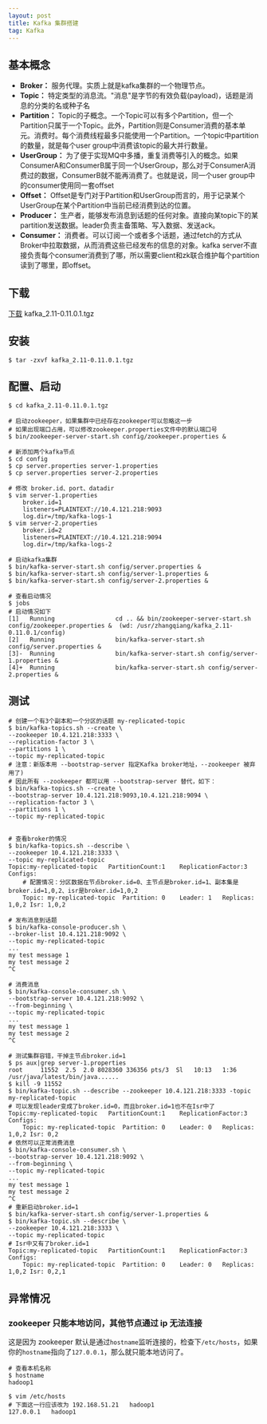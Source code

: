 ```yaml
---
layout: post
title: Kafka 集群搭建
tag: Kafka
---
```


## 基本概念
* **Broker：** 服务代理。实质上就是kafka集群的一个物理节点。
* **Topic：** 特定类型的消息流。"消息"是字节的有效负载(payload)，话题是消息的分类的名或种子名
* **Partition：** Topic的子概念。一个Topic可以有多个Partition，但一个Partition只属于一个Topic。此外，Partition则是Consumer消费的基本单元。消费时。每个消费线程最多只能使用一个Partition。一个topic中partition的数量，就是每个user group中消费该topic的最大并行数量。
* **UserGroup：** 为了便于实现MQ中多播，重复消费等引入的概念。如果ConsumerA和ConsumerB属于同一个UserGroup，那么对于ConsumerA消费过的数据，ConsumerB就不能再消费了。也就是说，同一个user group中的consumer使用同一套offset
* **Offset：** Offset是专门对于Partition和UserGroup而言的，用于记录某个UserGroup在某个Partition中当前已经消费到达的位置。
* **Producer：** 生产者，能够发布消息到话题的任何对象。直接向某topic下的某partition发送数据。leader负责主备策略、写入数据、发送ack。
* **Consumer：** 消费者。可以订阅一个或者多个话题，通过fetch的方式从Broker中拉取数据，从而消费这些已经发布的信息的对象。kafka server不直接负责每个consumer消费到了哪，所以需要client和zk联合维护每个partition读到了哪里，即offset。

## 下载
[下载](https://www.apache.org/dyn/closer.cgi?path=/kafka/0.11.0.1/kafka_2.11-0.11.0.1.tgz) kafka_2.11-0.11.0.1.tgz

## 安装 

```shell
$ tar -zxvf kafka_2.11-0.11.0.1.tgz
```

## 配置、启动

```shell
$ cd kafka_2.11-0.11.0.1.tgz

# 启动zookeeper，如果集群中已经存在zookeeper可以忽略这一步
# 如果出现端口占用，可以修改zookeeper.properties文件中的默认端口号
$ bin/zookeeper-server-start.sh config/zookeeper.properties &

# 新添加两个kafka节点
$ cd config
$ cp server.properties server-1.properties 
$ cp server.properties server-2.properties 

# 修改 broker.id、port、datadir
$ vim server-1.properties 
    broker.id=1
    listeners=PLAINTEXT://10.4.121.218:9093
    log.dir=/tmp/kafka-logs-1
$ vim server-2.properties 
    broker.id=2
    listeners=PLAINTEXT://10.4.121.218:9094
    log.dir=/tmp/kafka-logs-2

# 启动kafka集群
$ bin/kafka-server-start.sh config/server.properties &
$ bin/kafka-server-start.sh config/server-1.properties &
$ bin/kafka-server-start.sh config/server-2.properties &

# 查看启动情况
$ jobs
# 启动情况如下 
[1]   Running                 cd .. && bin/zookeeper-server-start.sh config/zookeeper.properties &  (wd: /usr/zhangqiang/kafka_2.11-0.11.0.1/config)
[2]   Running                 bin/kafka-server-start.sh config/server.properties &
[3]-  Running                 bin/kafka-server-start.sh config/server-1.properties &
[4]+  Running                 bin/kafka-server-start.sh config/server-2.properties &
```
## 测试

```shell
# 创建一个有3个副本和一个分区的话题 my-replicated-topic 
$ bin/kafka-topics.sh --create \
--zookeeper 10.4.121.218:3333 \
--replication-factor 3 \
--partitions 1 \
--topic my-replicated-topic
# 注意：新版本用 --bootstrap-server 指定Kafka broker地址，--zookeeper 被弃用了)
# 因此所有 --zookeeper 都可以用 --bootstrap-server 替代，如下：
$ bin/kafka-topics.sh --create \
--bootstrap-server 10.4.121.218:9093,10.4.121.218:9094 \
--replication-factor 3 \
--partitions 1 \
--topic my-replicated-topic


# 查看broker的情况
$ bin/kafka-topics.sh --describe \
--zookeeper 10.4.121.218:3333 \
--topic my-replicated-topic
Topic:my-replicated-topic	PartitionCount:1	ReplicationFactor:3	Configs:
    # 配置情况：分区数据在节点broker.id=0、主节点是broker.id=1、副本集是broker.id=1,0,2、isr是broker.id=1,0,2
	Topic: my-replicated-topic	Partition: 0	Leader: 1	Replicas: 1,0,2	Isr: 1,0,2

# 发布消息到话题
$ bin/kafka-console-producer.sh \
--broker-list 10.4.121.218:9092 \
--topic my-replicated-topic
...
my test message 1
my test message 2
^C

# 消费消息
$ bin/kafka-console-consumer.sh \
--bootstrap-server 10.4.121.218:9092 \
--from-beginning \
--topic my-replicated-topic 
...
my test message 1
my test message 2
^C

# 测试集群容错，干掉主节点broker.id=1
$ ps aux|grep server-1.properties
root     11552  2.5  2.0 8028360 336356 pts/3  Sl   10:13   1:36 /usr/java/latest/bin/java......
$ kill -9 11552
$ bin/kafka-topic.sh --describe --zookeeper 10.4.121.218:3333 -topic my-replicated-topic
# 可以发现leader变成了broker.id=0，而且broker.id=1也不在Isr中了
Topic:my-replicated-topic	PartitionCount:1	ReplicationFactor:3	Configs:
	Topic: my-replicated-topic	Partition: 0	Leader: 0	Replicas: 1,0,2	Isr: 0,2
# 依然可以正常消费消息
$ bin/kafka-console-consumer.sh \
--bootstrap-server 10.4.121.218:9092 \
--from-beginning \
--topic my-replicated-topic
...
my test message 1
my test message 2
^C
# 重新启动broker.id=1
$ bin/kafka-server-start.sh config/server-1.properties &
$ bin/kafka-topic.sh --describe \
--zookeeper 10.4.121.218:3333 \
--topic my-replicated-topic
# Isr中又有了broker.id=1
Topic:my-replicated-topic	PartitionCount:1	ReplicationFactor:3	Configs:
	Topic: my-replicated-topic	Partition: 0	Leader: 0	Replicas: 1,0,2	Isr: 0,2,1
```

## 异常情况
### zookeeper 只能本地访问，其他节点通过 ip 无法连接
这是因为 zookeeper 默认是通过`hostname`监听连接的，检查下`/etc/hosts`，如果你的`hostname`指向了`127.0.0.1`，那么就只能本地访问了。
```shell
# 查看本机名称
$ hostname
hadoop1

$ vim /etc/hosts
# 下面这一行应该改为 192.168.51.21   hadoop1
127.0.0.1   hadoop1
```